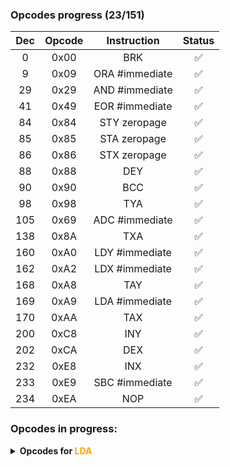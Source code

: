 ### Opcodes progress (23/151)

| Dec | Opcode |  Instruction   | Status |
|:---:|:------:|:--------------:|:------:|
|  0  |  0x00  |      BRK       |   ✅    |
|  9  |  0x09  | ORA #immediate |   ✅    |
| 29  |  0x29  | AND #immediate |   ✅    |
| 41  |  0x49  | EOR #immediate |   ✅    |
| 84  |  0x84  |  STY zeropage  |   ✅    |
| 85  |  0x85  |  STA zeropage  |   ✅    |
| 86  |  0x86  |  STX zeropage  |   ✅    |
| 88  |  0x88  |      DEY       |   ✅    |
| 90  |  0x90  |      BCC       |   ✅    |
| 98  |  0x98  |      TYA       |   ✅    |
| 105 |  0x69  | ADC #immediate |   ✅    |
| 138 |  0x8A  |      TXA       |   ✅    |
| 160 |  0xA0  | LDY #immediate |   ✅    |
| 162 |  0xA2  | LDX #immediate |   ✅    |
| 168 |  0xA8  |      TAY       |   ✅    |
| 169 |  0xA9  | LDA #immediate |   ✅    |
| 170 |  0xAA  |      TAX       |   ✅    |
| 200 |  0xC8  |      INY       |   ✅    |
| 202 |  0xCA  |      DEX       |   ✅    |
| 232 |  0xE8  |      INX       |   ✅    |
| 233 |  0xE9  | SBC #immediate |   ✅    |
| 234 |  0xEA  |      NOP       |   ✅    |


### Opcodes in progress:

<details>
    <summary><b>Opcodes for <span style="color: orange">LDA</span></b></summary>

| Dec | Opcode |   Instruction    |    Mode    | Cycles | Status |
|:---:|:------:|:----------------:|:----------:|:------:|:------:|
| 169 |  0xA9  |  LDA #immediate  | Immediate  |   2    |   ✅️   |
| 165 |  0xA5  |   LDA zeropage   |  Zeropage  |   3    |   ✅️   |
| 181 |  0xB5  |  LDA zeropage,X  | Zeropage,X |   4    |   ✅️   |
| 173 |  0xAD  |   LDA absolute   |  Absolute  |   4    |   ✅    |
| 189 |  0xBD  |  LDA absolute,X  | Absolute,X | 4 (+1) |   ❌    |
| 185 |  0xB9  |  LDA absolute,Y  | Absolute,Y | 4 (+1) |   ❌    |
| 161 |  0xA1  | LDA (indirect,X) | Indirect,X |   6    |   ❌    |
| 177 |  0xB1  | LDA (indirect),Y | Indirect,Y | 5 (+1) |   ❌    |

</details>